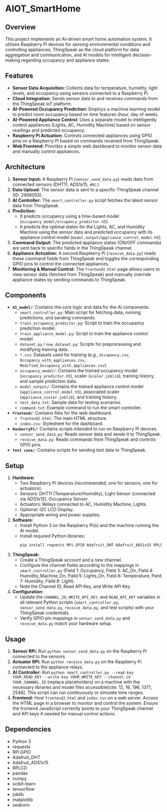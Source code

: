 # AIOT_SmartHome

## Overview

This project implements an AI-driven smart home automation system. It utilizes Raspberry Pi devices for sensing environmental conditions and controlling appliances, ThingSpeak as the cloud platform for data aggregation and communication, and AI models for intelligent decision-making regarding occupancy and appliance states.

## Features

* **Sensor Data Acquisition:** Collects data for temperature, humidity, light levels, and occupancy using sensors connected to a Raspberry Pi.
* **Cloud Integration:** Sends sensor data to and receives commands from the ThingSpeak IoT platform.
* **AI-Powered Occupancy Prediction:** Employs a machine learning model to predict room occupancy based on time features (hour, day of week).
* **AI-Powered Appliance Control:** Uses a separate model to intelligently control appliances (Lights, AC, Humidity Machine) based on sensor readings and predicted occupancy.
* **Raspberry Pi Actuation:** Controls connected appliances using GPIO pins on a Raspberry Pi based on commands received from ThingSpeak.
* **Web Frontend:** Provides a simple web dashboard to monitor sensor data and manually control appliances.

## Architecture

1.  **Sensor Input:** A Raspberry Pi (`sensor_send_data.py`) reads data from connected sensors (DHT11, ADS1x15, etc.).
2.  **Data Upload:** The sensor data is sent to a specific ThingSpeak channel (ID: 2906053).
3.  **AI Controller:** The `smart_controller.py` script fetches the latest sensor data from ThingSpeak.
4.  **Prediction:**
    * It predicts occupancy using a time-based model (`occupancy_model/occupancy_predictor.h5`).
    * It predicts the optimal states for the Lights, AC, and Humidity Machine using the sensor data and predicted occupancy with its appliance control model (`model_output/appliance_control_model.h5`).
5.  **Command Output:** The predicted appliance states (ON/OFF commands) are sent back to specific fields in the ThingSpeak channel.
6.  **Appliance Actuation:** A second Raspberry Pi (`receive_data.py`) reads these command fields from ThingSpeak and toggles the corresponding GPIO pins to control the connected appliances.
7.  **Monitoring & Manual Control:** The `frontend2.html` page allows users to view sensor data (fetched from ThingSpeak) and manually override appliance states by sending commands to ThingSpeak.

## Components

* **`AI_model/`**: Contains the core logic and data for the AI components.
    * `smart_controller.py`: Main script for fetching data, running predictions, and sending commands.
    * `train_occupancy_predictor.py`: Script to train the occupancy prediction model.
    * `train_appliance_model.py`: Script to train the appliance control model.
    * `dataset.py` / `new_dataset.py`: Scripts for preprocessing and modifying training data.
    * `*.csv`: Datasets used for training (e.g., `Occupancy.csv`, `Occupancy_with_appliances.csv`, `Modified_Occupancy_with_appliances.csv`).
    * `occupancy_model/`: Contains the trained occupancy model (`occupancy_predictor.h5`), scaler (`scaler.joblib`), training history, and sample prediction data.
    * `model_output/`: Contains the trained appliance control model (`appliance_control_model.h5`), associated scaler (`appliance_scaler.joblib`), and training history.
    * `test_data.txt`: Sample data for testing scenarios.
    * `command.txt`: Example command to run the smart controller.
* **`Frontend/`**: Contains files for the web dashboard.
    * `frontend2.html`: The main HTML structure.
    * `index.css`: Stylesheet for the dashboard.
* **`RasberryPi/`**: Contains scripts intended to run on Raspberry Pi devices.
    * `sensor_send_data.py`: Reads sensor data and sends it to ThingSpeak.
    * `receive_data.py`: Reads commands from ThingSpeak and controls GPIO pins.
* **`test case/`**: Contains scripts for sending test data to ThingSpeak.

## Setup

1.  **Hardware:**
    * Two Raspberry Pi devices (recommended, one for sensors, one for actuators).
    * Sensors: DHT11 (Temperature/Humidity), Light Sensor (connected via ADS1x15), Occupancy Sensor.
    * Actuators: Relays connected to AC, Humidity Machine, Lights.
    * Optional: I2C LCD Display.
    * Appropriate wiring and power supplies.
2.  **Software:**
    * Install Python 3 on the Raspberry Pi(s) and the machine running the AI model.
    * Install required Python libraries:
        ```bash
        pip install requests RPi.GPIO Adafruit_DHT Adafruit_ADS1x15 RPLCD pandas numpy scikit-learn tensorflow joblib matplotlib seaborn
        ```
3.  **ThingSpeak:**
    * Create a ThingSpeak account and a new channel.
    * Configure the channel fields according to the mappings in `smart_controller.py` (Field 1: Occupancy, Field 3: AC_On, Field 4: Humidity_Machine_On, Field 5: Lights_On, Field 6: Temperature, Field 7: Humidity, Field 8: Light).
    * Note the Channel ID, Read API Key, and Write API Key.
4.  **Configuration:**
    * Update the `CHANNEL_ID`, `WRITE_API_KEY`, and `READ_API_KEY` variables in all relevant Python scripts (`smart_controller.py`, `sensor_send_data.py`, `receive_data.py`, and test scripts) with your ThingSpeak credentials.
    * Verify GPIO pin mappings in `sensor_send_data.py` and `receive_data.py` match your hardware setup.

## Usage

1.  **Sensor RPi:** Run `python sensor_send_data.py` on the Raspberry Pi connected to the sensors.
2.  **Actuator RPi:** Run `python receive_data.py` on the Raspberry Pi connected to the appliance relays.
3.  **AI Controller:** Run `python smart_controller.py --read-key YOUR_READ_KEY --write-key YOUR_WRITE_KEY --channel-id YOUR_CHANNEL_ID` (replace placeholders) on a machine with the necessary libraries and model files accessible[cite: 12, 16, 196, 1371, 2546]. This script can run continuously or simulate time ranges.
4.  **Frontend:** Host `frontend2.html` and `index.css` on a web server. Access the HTML page in a browser to monitor and control the system. Ensure the frontend JavaScript correctly points to your ThingSpeak channel and API keys if needed for manual control actions.

## Dependencies

* Python 3
* requests
* RPi.GPIO
* Adafruit_DHT
* Adafruit_ADS1x15
* RPLCD
* pandas
* numpy
* scikit-learn
* tensorflow
* joblib
* matplotlib
* seaborn
